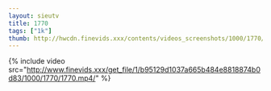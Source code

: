 ```yaml
--- 
layout: sieutv
title: 1770
tags: ["1k"]
thumb: http://hwcdn.finevids.xxx/contents/videos_screenshots/1000/1770/preview.mp4.jpg
---
```

{% include video src="http://www.finevids.xxx/get_file/1/b95129d1037a665b484e8818874b0d83/1000/1770/1770.mp4/" %} 
